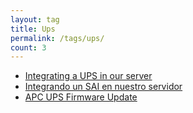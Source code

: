 ```yaml
---
layout: tag
title: Ups
permalink: /tags/ups/
count: 3
---
```


- [Integrating a UPS in our server](https://www.danielmartingonzalez.com/en/integrating-ups-server/)
- [Integrando un SAI en nuestro servidor](https://www.danielmartingonzalez.com/es/integrando-sai-servidor/)
- [APC UPS Firmware Update](https://networkingdream.com/misc/apc-ups-firmware-update/)
